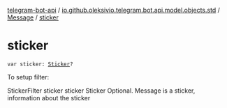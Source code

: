 [telegram-bot-api](../../index.md) / [io.github.oleksivio.telegram.bot.api.model.objects.std](../index.md) / [Message](index.md) / [sticker](./sticker.md)

# sticker

`var sticker: `[`Sticker`](../../io.github.oleksivio.telegram.bot.api.model.objects.std.sticker/-sticker/index.md)`?`

To setup filter:

StickerFilter sticker sticker Sticker Optional. Message is a sticker, information about the sticker

